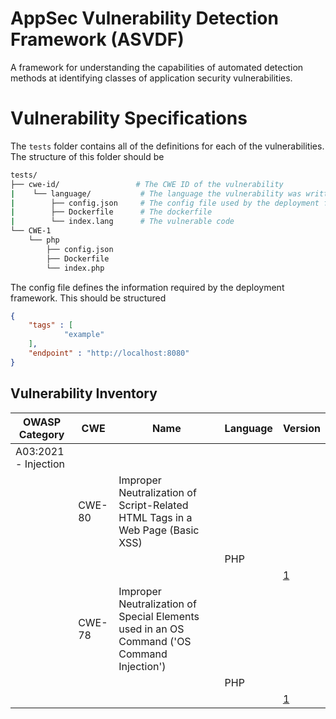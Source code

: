 # AppSec Vulnerability Detection Framework (ASVDF)

A framework for understanding the capabilities of automated detection methods at identifying classes of application security vulnerabilities.

# Vulnerability Specifications

The `tests` folder contains all of the definitions for each of the vulnerabilities. The structure of this folder should be

```bash
tests/
├── cwe-id/                 # The CWE ID of the vulnerability
|    └── language/           # The language the vulnerability was written in
|        ├── config.json     # The config file used by the deployment framework
|        ├── Dockerfile      # The dockerfile
|        └── index.lang      # The vulnerable code
└── CWE-1
    └── php
        ├── config.json
        ├── Dockerfile
        └── index.php
```

The config file defines the information required by the deployment framework. This should be structured

```json
{
    "tags" : [
            "example"
    ],
    "endpoint" : "http://localhost:8080"
}
```

## Vulnerability Inventory

| OWASP Category | CWE | Name | Language | Version | 
| - | - | - | - | - |
| A03:2021 - Injection | | | | |
| | CWE-80 | Improper Neutralization of Script-Related HTML Tags in a Web Page (Basic XSS) | | |
| | | | PHP | |
| | | | | [1](tests/cwe-80/php/1/) |
| | CWE-78 | Improper Neutralization of Special Elements used in an OS Command ('OS Command Injection') | | | 
| | | | PHP | |
| | | | | [1](tests/cwe-78/php/1/) |